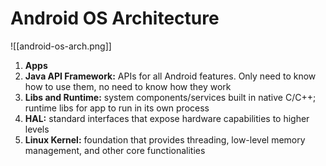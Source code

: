 # Android OS Architecture

![[android-os-arch.png]]

1. **Apps**
2. **Java API Framework:** APIs for all Android features. Only need to know how to use them, no need to know how they work
3. **Libs and Runtime:** system components/services built in native C/C++; runtime libs for app to run in its own process
4. **HAL:** standard interfaces that expose hardware capabilities to higher levels
5. **Linux Kernel:** foundation that provides threading, low-level memory management, and other core functionalities